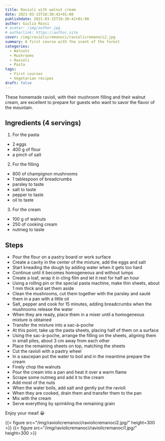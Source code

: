 ```yaml
---
title: Ravioli with walnut cream
date: 2021-03-15T10:30:42+01:00
publishdate: 2021-03-15T10:30:42+01:00
author: Giulia Rossi
# avatar: /img/author.jpg
# authorlink: https://author.site
cover: /img/raviolicremanoci/raviolicremanoci2.jpg
summary: A first course with the scent of the forest
categories:
  - Walnuts
  - Mushrooms
  - Ravioli
  - Pasta
tags:
  - First courses
  - Vegetarian recipes
draft: false
---
```


These homemade ravioli, with their mushroom filling and their walnut cream, are excellent to prepare for guests who want to savor the flavor of the mountain.

## Ingredients (4 servings)

1. For the pasta
* 2 eggs
* 400 g of flour
* a pinch of salt
2. For the filling
* 800 of champignon mushrooms
* 1 tablespoon of breadcrumbs
* parsley to taste
* salt to taste
* pepper to taste
* oil to taste
3. For the cream
* 100 g of walnuts
* 250 of cooking cream
* nutmeg to taste

## Steps

* Pour the flour on a pastry board or work surface
* Create a cavity in the center of the mixture, add the eggs and salt
* Start kneading the dough by adding water when it gets too hard
* Continue until it becomes homogeneous and without lumps
* Create a loaf, wrap it in cling film and let it rest for half an hour
* Using a rolling pin or the special pasta machine, make thin sheets, about 1 mm thick and set them aside
* Clean the mushrooms, cut them together with the parsley and sauté them in a pan with a little oil
* Salt, pepper and cook for 15 minutes, adding breadcrumbs when the mushrooms release the water
* When they are ready, place them in a mixer until a homogeneous mixture is obtained
* Transfer the mixture into a sac-à-poche
* At this point, take up the pasta sheets, placing half of them on a surface
* Using the sac-à-poche, arrange the filling on the sheets, aligning them in small piles, about 3 cm away from each other
* Place the remaining sheets on top, matching the sheets
* Cut the ravioli with a pastry wheel
* In a saucepan put the water to boil and in the meantime prepare the cream
* Finely chop the walnuts
* Pour the cream into a pan and heat it over a warm flame
* Scrape some nutmeg and add it to the cream
* Add most of the nuts
* When the water boils, add salt and gently put the ravioli
* When they are cooked, drain them and transfer them to the pan
* Mix with the cream
* Serve everything by sprinkling the remaining grain

Enjoy your meal! 😀

{{< figure src="/img/raviolicremanoci/raviolicremanoci2.jpg/" height=300  >}}
{{< figure src="/img/raviolicremanoci/raviolicremanoci1.jpg/" height=300  >}}
